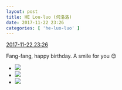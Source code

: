 ```yaml
---
layout: post
title: HE Lou-luo (何洛洛)
date: 2017-11-22 23:26
categories: [ 'he-luo-luo' ]
---
```


<div class="weibo-info">
  <a href="https://weibo.com/6117570574/FwjPvqQL3">2017-11-22 23:26</a>
</div>

Fang-fang, happy birthday. A smile for you :blush:

<!-- more -->

<ul class="weibo-pic-list-1">
  <li class="weibo-pic">
    <a href="https://wx4.sinaimg.cn/mw690/006G0Hz8gy1flra1vvarxj31491zk4qq.jpg"><img src="http://wx4.sinaimg.cn/thumb150/006G0Hz8gy1flra1vvarxj31491zk4qq.jpg" /></a>
  </li>
  <li class="weibo-pic">
    <a href="https://wx4.sinaimg.cn/mw690/006G0Hz8gy1flra28f6pgj31491zk7wi.jpg"><img src="http://wx4.sinaimg.cn/thumb150/006G0Hz8gy1flra28f6pgj31491zk7wi.jpg" /></a>
  </li>
  <li class="weibo-pic">
    <a href="https://wx3.sinaimg.cn/mw690/006G0Hz8gy1flra2dehupj31491zkb2a.jpg"><img src="http://wx3.sinaimg.cn/thumb150/006G0Hz8gy1flra2dehupj31491zkb2a.jpg" /></a>
  </li>
</ul>
